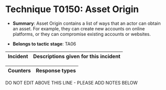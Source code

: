 # Technique T0150: Asset Origin

* **Summary**: Asset Origin contains a list of ways that an actor can obtain an asset. For example, they can create new accounts on online platforms, or they can compromise existing accounts or websites.

* **Belongs to tactic stage**: TA06


| Incident | Descriptions given for this incident |
| -------- | -------------------- |



| Counters | Response types |
| -------- | -------------- |


DO NOT EDIT ABOVE THIS LINE - PLEASE ADD NOTES BELOW